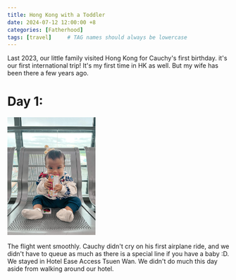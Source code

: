 ```yaml
---
title: Hong Kong with a Toddler
date: 2024-07-12 12:00:00 +8
categories: [Fatherhood]
tags: [travel]     # TAG names should always be lowercase
---
```


Last 2023, our little family visited Hong Kong for Cauchy's first birthday. it's our first international trip! It's my first time in HK as well. But my wife has been there a few years ago. 

# Day 1: 

<img src="/assets/images/hongkongday1/IMG_0059.JPG" width="200" alt="Cauchy in the"/>
	

The flight went smoothly. Cauchy didn't cry on his first airplane ride, and we didn't have to queue as much as there is a special line if you have a baby :D.  We stayed in Hotel Ease Access Tsuen Wan. We didn't do much this day aside from walking around our hotel.




